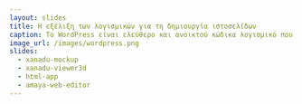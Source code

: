 ```yaml
---
layout: slides
title: Η εξέλιξη των λογισμικών για τη δημιουργία ιστοσελίδων
caption: Το WordPress είναι ελεύθερο και ανοικτού κώδικα λογισμικό που χρησιμοποιείται για τη δημιουργία ιστότοπων, blog ή εφαρμογών.
image_url: /images/wordpress.png
slides:
  - xanadu-mockup
  - xanadu-viewer3d
  - html-app
  - amaya-web-editor
---
```

